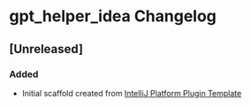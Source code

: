 <!-- Keep a Changelog guide -> https://keepachangelog.com -->

# gpt_helper_idea Changelog

## [Unreleased]
### Added
- Initial scaffold created from [IntelliJ Platform Plugin Template](https://github.com/JetBrains/intellij-platform-plugin-template)
